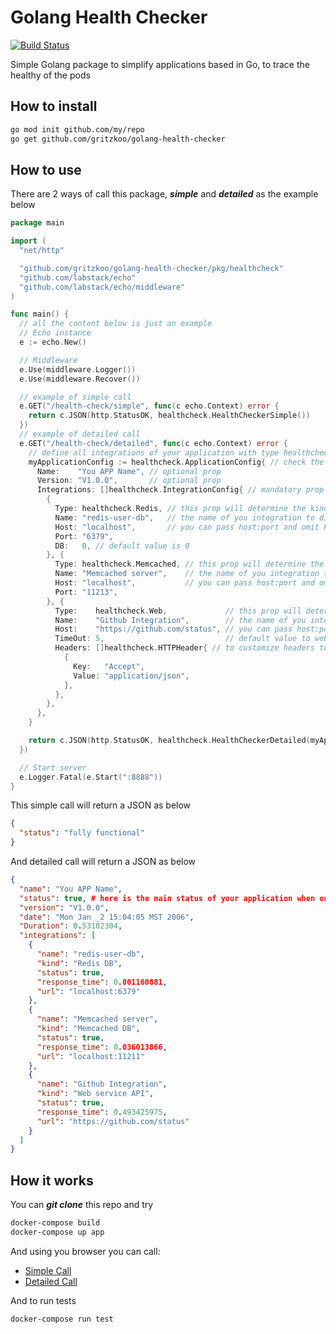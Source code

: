 # Golang Health Checker

[![Build Status](https://travis-ci.org/gritzkoo/golang-health-checker.svg?branch=master)](https://travis-ci.org/gritzkoo/golang-health-checker)

Simple Golang package to simplify applications based in Go, to trace the healthy of the pods

## How to install

```sh
go mod init github.com/my/repo
go get github.com/gritzkoo/golang-health-checker
```

## How to use

There are 2 ways of call this package, __*simple*__ and __*detailed*__ as the example below

```go
package main

import (
  "net/http"

  "github.com/gritzkoo/golang-health-checker/pkg/healthcheck"
  "github.com/labstack/echo"
  "github.com/labstack/echo/middleware"
)

func main() {
  // all the content below is just an example
  // Echo instance
  e := echo.New()

  // Middleware
  e.Use(middleware.Logger())
  e.Use(middleware.Recover())

  // example of simple call
  e.GET("/health-check/simple", func(c echo.Context) error {
    return c.JSON(http.StatusOK, healthcheck.HealthCheckerSimple())
  })
  // example of detailed call
  e.GET("/health-check/detailed", func(c echo.Context) error {
    // define all integrations of your application with type healthcheck.ApplicationConfig
    myApplicationConfig := healthcheck.ApplicationConfig{ // check the full list of available props in structs.go
      Name:    "You APP Name", // optional prop
      Version: "V1.0.0",       // optional prop
      Integrations: []healthcheck.IntegrationConfig{ // mandatory prop
        {
          Type: healthcheck.Redis, // this prop will determine the kind of check, the list of types available in structs.go
          Name: "redis-user-db",   // the name of you integration to display in response
          Host: "localhost",       // you can pass host:port and omit Port attribute
          Port: "6379",
          DB:   0, // default value is 0
        }, {
          Type: healthcheck.Memcached, // this prop will determine the kind of check, the list of types available in structs.go
          Name: "Memcached server",    // the name of you integration to display in response
          Host: "localhost",           // you can pass host:port and omit Port attribute
          Port: "11213",
        }, {
          Type:    healthcheck.Web,             // this prop will determine the kind of check, the list of types available in structs.go
          Name:    "Github Integration",        // the name of you integration to display in response
          Host:    "https://github.com/status", // you can pass host:port and omit Port attribute
          TimeOut: 5,                           // default value to web call is 10s
          Headers: []healthcheck.HTTPHeader{ // to customize headers to perform a GET request
            {
              Key:   "Accept",
              Value: "application/json",
            },
          },
        },
      },
    }

    return c.JSON(http.StatusOK, healthcheck.HealthCheckerDetailed(myApplicationConfig))
  })

  // Start server
  e.Logger.Fatal(e.Start(":8888"))
}

```

This simple call will return a JSON as below

```json
{
  "status": "fully functional"
}
```

And detailed call will return a JSON as below

```json
{
  "name": "You APP Name",
  "status": true, # here is the main status of your application when one of the integrations fails.. false will return
  "version": "V1.0.0",
  "date": "Mon Jan _2 15:04:05 MST 2006",
  "Duration": 0.53102304,
  "integrations": [
    {
      "name": "redis-user-db",
      "kind": "Redis DB",
      "status": true,
      "response_time": 0.001160881,
      "url": "localhost:6379"
    },
    {
      "name": "Memcached server",
      "kind": "Memcached DB",
      "status": true,
      "response_time": 0.036013866,
      "url": "localhost:11211"
    },
    {
      "name": "Github Integration",
      "kind": "Web service API",
      "status": true,
      "response_time": 0.493425975,
      "url": "https://github.com/status"
    }
  ]
}
```

## How it works

You can *__git clone__* this repo and try

```sh
docker-compose build
docker-compose up app
```

And using you browser you can call:
* [Simple Call](http://localhost:8888/health-check/simple)
* [Detailed Call](http://localhost:8888/health-check/detailed)

And to run tests

```sh
docker-compose run test
```
